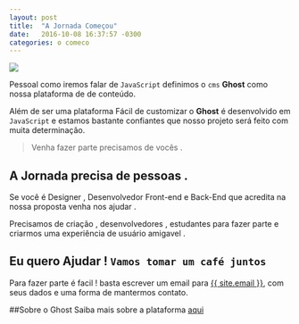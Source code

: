 ```yaml
---
layout: post
title:  "A Jornada Começou"
date:   2016-10-08 16:37:57 -0300
categories: o comeco
---
```

![](https://upload.wikimedia.org/wikipedia/commons/thumb/f/fa/Ghost-Logo.svg/2000px-Ghost-Logo.svg.png)

Pessoal como iremos falar de `JavaScript` definimos o `cms` <b>Ghost</b> como nossa plataforma de de conteúdo.

Além de ser uma plataforma Fácil de customizar o <b>Ghost</b> é desenvolvido em `JavaScript` e estamos bastante confiantes que nosso projeto será feito com muita determinação.

>Venha fazer parte precisamos de vocês .  

## A Jornada precisa de pessoas .

Se você é Designer , Desenvolvedor Front-end e Back-End que acredita na nossa proposta venha nos ajudar .

Precisamos de criação , desenvolvedores , estudantes para fazer parte e criarmos uma experiência de usuário amigavel .

## Eu quero Ajudar ! `Vamos tomar um café juntos`
Para fazer parte  é facil ! basta escrever um email para <a href="mailto:{{ site.email }}">{{ site.email }}</a>, com seus dados e uma forma de mantermos contato.

##Sobre o Ghost
Saiba mais sobre a plataforma <a href="https://ghost.org/" >aqui</a>
